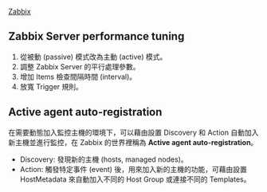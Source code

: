 [Zabbix](http://www.zabbix.com/) 


## Zabbix Server performance tuning

1. 從被動 (passive) 模式改為主動 (active) 模式。
1. 調整 Zabbix Server 的平行處理參數。
1. 增加 Items 檢查間隔時間 (interval)。
1. 放寬 Trigger 規則。

## Active agent auto-registration

在需要動態加入監控主機的環境下，可以藉由設置 Discovery 和 Action 自動加入新主機並進行監控，在 Zabbix 的世界裡稱為 **Active agent auto-registration**。

- Discovery: 發現新的主機 (hosts, managed nodes)。
- Action: 觸發特定事件 (event) 後，用來加入新的主機的功能，可藉由設置 HostMetadata 來自動加入不同的 Host Group 或連接不同的 Templates。
